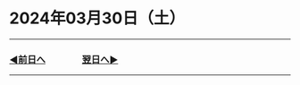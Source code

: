 # 2024年03月30日（土）

---

### [◀️前日へ](https://github.com/yuasys/chatty-journal/blob/main/2024/03/2024-03-29.md)&emsp;&emsp;&emsp;&emsp;[翌日へ▶️](https://github.com/yuasys/chatty-journal/blob/main/2024/03/2024-03-31.md)

---

